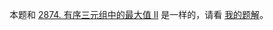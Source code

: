 本题和 [2874. 有序三元组中的最大值 II](https://leetcode.cn/problems/maximum-value-of-an-ordered-triplet-ii/) 是一样的，请看 [我的题解](https://leetcode.cn/problems/maximum-value-of-an-ordered-triplet-ii/solutions/2464857/mei-ju-jzhao-qian-hou-zui-da-zhi-pythonj-um8q/)。
